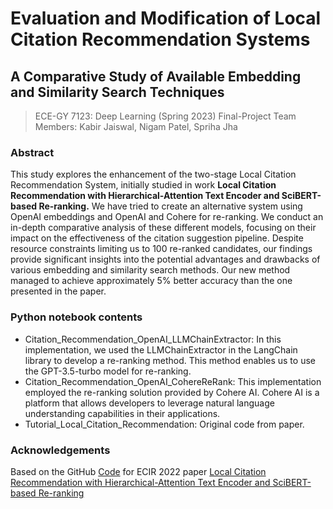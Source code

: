 # Evaluation and Modification of Local Citation Recommendation Systems

## A Comparative Study of Available Embedding and Similarity Search Techniques
>
> ECE-GY 7123: Deep Learning (Spring 2023) Final-Project
> Team Members: Kabir Jaiswal, Nigam Patel, Spriha Jha
>


### Abstract

This study explores the enhancement of the two-stage Local Citation Recommendation System, initially studied in work **Local Citation Recommendation with Hierarchical-Attention Text Encoder and SciBERT-based Re-ranking.** We have tried to create an alternative system using OpenAI embeddings and OpenAI and Cohere for re-ranking. We conduct an in-depth comparative analysis of these different models, focusing on their impact on the effectiveness of the citation suggestion pipeline. Despite resource constraints limiting us to 100 re-ranked candidates, our findings provide significant insights into the potential advantages and drawbacks of various embedding and similarity search methods. Our new method managed to achieve approximately 5% better accuracy than the one presented in the paper.

### Python notebook contents

- Citation_Recommendation_OpenAI_LLMChainExtractor: In this implementation, we used the LLMChainExtractor in the LangChain library to develop a re-ranking method. This method enables us to use the GPT-3.5-turbo model for re-ranking.
- Citation_Recommendation_OpenAI_CohereReRank: This implementation employed the re-ranking solution provided by Cohere AI. Cohere AI is a platform that allows developers to leverage natural language understanding capabilities in their applications.
- Tutorial_Local_Citation_Recommendation: Original code from paper.

### Acknowledgements

Based on the GitHub [Code](https://github.com/nianlonggu/Local-Citation-Recommendation) for ECIR 2022 paper [Local Citation Recommendation with Hierarchical-Attention Text Encoder and SciBERT-based Re-ranking](https://link.springer.com/chapter/10.1007/978-3-030-99736-6_19)
